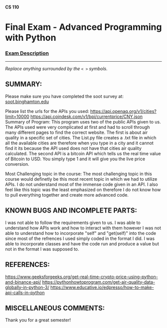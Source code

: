 #### CS 110
# Final Exam - Advanced Programming with Python

### [Exam Description](https://docs.google.com/document/d/1FI-WV95nSTK1JMg5j5sKhxcbl46DPVPkBrxC3FMo45g/edit?usp=sharing)

***

_Replace anything surrounded by the `< >` symbols._

## SUMMARY:
Please make sure you have completed the soot survey at:
    [soot.binghamton.edu](https://soot.binghamton.edu)

Please list the urls for the APIs you used:
https://api.openaq.org/v1/cities?limit=10000
https://api.coindesk.com/v1/bpi/currentprice/CNY.json
Summary of Program:
This program uses two of the public APIs given to us. The APIs used were very complicated at first and had to scroll through many different pages to find the correct website. The first is about air quality in a specific set of cities. The List.py file creates a .txt file in which all the available cities are therefore when you type in a city and it cannot find it its because the API used does not have that cities air quality calculated. The second API is a bitcoin API which tells us the real time value of Bitcoin to USD. You simply type 1 and it will give you the live price conversion.

Most Challenging topic in the course:
The most challenging topic in this course would definetly be this most recent topic in which we had to utilize APIs. I do not understand most of the immense code given in an API. I also feel like this topic was the least emphasized on therefore I do not know how to pull everything together and create more advanced code.
## KNOWN BUGS AND INCOMPLETE PARTS:
I was not able to follow the requirements given to us. I was able to understand how APIs work and how to interact with them however I was not able to understand how to incorporate "self" and "get(self)" into the code since most of the refrences I used simply coded in the format I did. I was able to incorporate classes and have the code run and produce a value but not in the format I was supposed to.

## REFERENCES:
https://www.geeksforgeeks.org/get-real-time-crypto-price-using-python-and-binance-api/
https://pythonhowtoprogram.com/get-air-quality-data-globally-in-python-3/
https://www.educative.io/edpresso/how-to-make-api-calls-in-python

## MISCELLANEOUS COMMENTS:
 Thank you for a great semester!